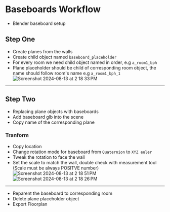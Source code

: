 # Baseboards Workflow

- Blender baseboard setup

## Step One

- Create planes from the walls
- Create child object named `baseboard_placeholder`
- For every room we need child object named in order, e.g `a_room1_bph`
- Plane placeholder should be child of corresponding room object, the name should follow room's name e.g `a_room1_bph_1`
![Screenshot 2024-08-13 at 2 18 33 PM](https://github.com/user-attachments/assets/7699324a-9a76-4ae9-9574-7f45980bb09b)

---

## Step Two

- Replacing plane objects with baseboards
- Add baseboard glb into the scene
- Copy name of the corresponding plane

### Tranform

- Copy location
- Change rotation mode for baseboard from `Quaternion` to `XYZ euler`
- Tweak the rotation to face the wall
- Set the scale to match the wall, double check with measurement tool (Scale must be always POSITVE number)
![Screenshot 2024-08-13 at 2 18 51 PM](https://github.com/user-attachments/assets/c7ca1922-0d8f-4ad9-b493-d7a68f0783d1)
![Screenshot 2024-08-13 at 2 18 26 PM](https://github.com/user-attachments/assets/1f2f1859-da3b-4b65-93aa-51864a573996)

 ---

- Reparent the baseboard to corresponding room
- Delete plane placeholder object 
- Export Floorplan 
